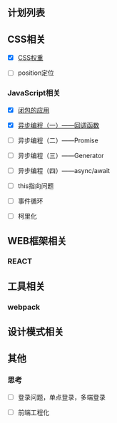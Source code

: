 ## 计划列表

## CSS相关

- [x] [CSS权重](https://github.com/lttecho/onlineBlog/blob/master/articles/CSS%E7%9B%B8%E5%85%B3/CSS%E6%9D%83%E9%87%8D%EF%BC%88%E4%B8%8D%E8%A6%81%E8%A2%AB100%E3%80%8110%E3%80%811%E8%AF%AF%E5%AF%BC%E4%BA%86%EF%BC%89/CSS%E6%9D%83%E9%87%8D%EF%BC%88%E4%B8%8D%E8%A6%81%E8%A2%AB100%E3%80%8110%E3%80%811%E8%AF%AF%E5%AF%BC%E4%BA%86%EF%BC%89.md)
- [ ] position定位



### JavaScript相关

- [x] [闭包的应用](https://github.com/lttecho/onlineBlog/blob/master/articles/JavaScript%E7%9B%B8%E5%85%B3/%E9%97%AD%E5%8C%85%E7%9A%84%E5%BA%94%E7%94%A8/%E9%97%AD%E5%8C%85%E7%9A%84%E5%BA%94%E7%94%A8.md)
- [x] [异步编程（一）——回调函数](https://github.com/lttecho/onlineBlog/blob/master/articles/JavaScript%E7%9B%B8%E5%85%B3/%E5%BC%82%E6%AD%A5%E7%BC%96%E7%A8%8B%EF%BC%88%E4%B8%80%EF%BC%89%E2%80%94%E2%80%94%E5%9B%9E%E8%B0%83%E5%87%BD%E6%95%B0/%E5%BC%82%E6%AD%A5%E7%BC%96%E7%A8%8B%EF%BC%88%E4%B8%80%EF%BC%89%E2%80%94%E2%80%94%E5%9B%9E%E8%B0%83%E5%87%BD%E6%95%B0.md)
- [ ] 异步编程（二）——Promise
- [ ] 异步编程（三）——Generator
- [ ] 异步编程（四）——async/await
- [ ] this指向问题
- [ ] 事件循环
- [ ] 柯里化



## WEB框架相关

### REACT





## 工具相关

### webpack





## 设计模式相关





## 其他

### 思考

- [ ] 登录问题，单点登录，多端登录
- [ ] 前端工程化

